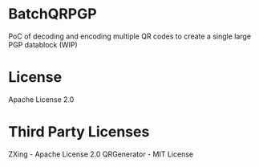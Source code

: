 # BatchQRPGP

PoC of decoding and encoding multiple QR codes to create a single large PGP datablock (WIP)

# License
Apache License 2.0

# Third Party Licenses
ZXing - Apache License 2.0
QRGenerator - MIT License
